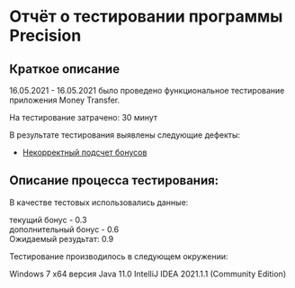 # Отчёт о тестировании программы Precision

## Краткое описание

16.05.2021 - 16.05.2021 было проведено функциональное тестирование приложения Money Transfer.

На тестирование затрачено: 30 минут

В результате тестирования выявлены следующие дефекты:

* [Некорректный подсчет бонусов](https://github.com/KaterinaKu1/DZ_1.2.2./issues/1/ "Некорректный подсчет бонусов")


## Описание процесса тестирования:

В качестве тестовых использовались данные:

  текущий бонус - 0.3   
  дополнительный бонус - 0.6  
  Ожидаемый резудьтат: 0.9  
  
Тестирование производилось в следующем окружении:

Windows 7 x64
версия Java 11.0
IntelliJ IDEA 2021.1.1 (Community Edition)